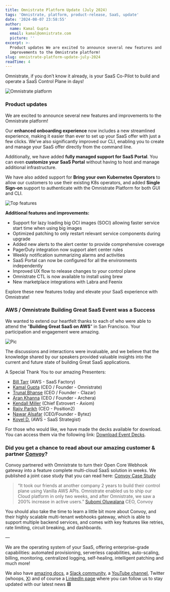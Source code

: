 ```yaml
---
title: Omnistrate Platform Update (July 2024)
tags: 'Omnistrate, platform, product-release, SaaS, update'
date: '2024-08-07 23:58:55'
author:
  name: Kamal Gupta
  email: kamal@omnistrate.com
  picture: ''
excerpt: >-
  Product updates We are excited to announce several new features and
  improvements to the Omnistrate platform!
slug: omnistrate-platform-update-july-2024
readTime: 4
---
```


Omnistrate, if you don’t know it already, is your SaaS Co-Pilot to build and operate a SaaS Control Plane in days!

![Omnistrate platform][1]


### Product updates


We are excited to announce several new features and improvements to the Omnistrate platform! 

Our **enhanced onboarding experience** now includes a new streamlined experience, making it easier than ever to set up your SaaS offer with just a few clicks. We’ve also significantly improved our CLI, enabling you to create and manage your SaaS offer directly from the command line. 

Additionally, we have added **fully managed support for SaaS Portal**. You can even **customize your SaaS Portal** without having to host and manage additional infrastructure.

We have also added support for **Bring your own Kubernetes Operators** to allow our customers to use their existing K8s operators, and added **Single Sign-on** support to authenticate with the Omnistrate Platform for both GUI and CLI. 

![Top features][2]

**Additional features and improvements:**

- Support for lazy loading big OCI images (SOCI) allowing faster service start time when using big images
- Optimized patching to only restart relevant service components during upgrade
- Added new alerts to the alert center to provide comprehensive coverage
- PagerDuty integration now support alert center rules
- Weekly notification summarizing alarms and activities 
- SaaS Portal can now be configured for all the environments independently
- Improved UX flow to release changes to your control plane
- Omnistrate CTL is now available to install using brew
- New marketplace integrations with Labra and Feenix

Explore these new features today and elevate your SaaS experience with Omnistrate!


### AWS / Omnistrate Building Great SaaS Event was a Success

We wanted to extend our heartfelt thanks to each of who were able to attend the "**Building Great SaaS on AWS**" in San Francisco. Your participation and engagement were amazing.

![Pic][3]

The discussions and interactions were invaluable, and we believe that the knowledge shared by our speakers provided valuable insights into the current and future state of building Great SaaS applications.

A Special Thank You to our amazing Presenters:

- [Bill Tarr][4] (AWS - SaaS Factory)
- [Kamal Gupta][5] (CEO / Founder - Omnistrate)
- [Trunal Bhanse][6] (CEO / Founder - Clazar)
- [Aran Khanna][7] (CEO / Founder - Archera)
- [Kendall Miller][8] (Chief Extrovert - Axiom)
- [Rajiv Parikh][9] (CEO  - Position2)
- [Nawar Alsafar][10] (CEO/Founder - Bytez)
- [Koyel D.][11] (AWS - SaaS Strategist)

For those who would like, we have made the decks available for download. You can access them via the following link: [Download Event Decks][12].


### Did you get a chance to read about our amazing customer & partner [Convoy][13]?


Convoy partnered with Omnistrate to turn their Open Core Webhook gateway into a feature complete multi-cloud SaaS solution in weeks.  We published a joint case study that you can read here:  [Convoy Case Study][14]

> “It took our  friends at another company 2 years to build their
> control plane using Vanilla AWS APIs. Omnistrate enabled us to ship
> our Cloud platform in only two weeks, and after Omnistrate, we saw a
> 200% increase in active users.” [Subomi Oluwalana][15] CEO, Convoy

You should also take the time to learn a little bit more about Convoy, and their highly scalable multi-tenant webhooks gateway, which is able to support multiple backend services, and comes with key features like retries, rate limiting, circuit breaking, and dashboards.

— 

We are the operating system of your SaaS, offering enterprise-grade capabilities: automated provisioning, serverless capabilities, auto-scaling, billing, monitoring, centralized logging, self-healing, intelligent patching and much more!

We also have [amazing docs][16], a [Slack community][20], a [YouTube channel][17], Twitter (whoops, [X][18]) and of course a [LinkedIn page][19] where you can follow us to stay updated with our latest news 🟩

  [1]: https://drive.google.com/thumbnail?id=1aeeAyNRaWTlwiicsXCErPTLJzbQx-fV1&sz=w720
  [2]: https://drive.google.com/thumbnail?id=1GSa9eEKZewig2oawzWSd7Eje8rgAoQsL&sz=w720
  [3]: https://drive.google.com/thumbnail?id=1tk-aSvNSi4ZFQJahEudyNI-gKgG1M_GE&sz=w720
  [4]: https://www.linkedin.com/in/bill-tarr-san-diego
  [5]: https://www.linkedin.com/in/kkgupta2
  [6]: https://www.linkedin.com/in/trunal
  [7]: https://www.linkedin.com/in/aran-khanna
  [8]: https://www.linkedin.com/in/kendallamiller
  [9]: https://www.linkedin.com/in/rajivparikh
  [10]: https://www.linkedin.com/in/alsafar
  [11]: https://www.linkedin.com/in/koyelde
  [12]: https://drive.google.com/drive/folders/1zWsWdna1aPm59l6yt-dyf_Iif9EO6nRY?usp=sharing
  [13]: https://getconvoy.io/
  [14]: https://blog.omnistrate.com/posts/94
  [15]: https://www.linkedin.com/in/subomi-oluwalana-one/
  [16]: http://docs.omnistrate.com
  [17]: https://www.youtube.com/@omnistrate
  [18]: https://www.linkedin.com/company/omnistrate/
  [19]: https://join.slack.com/t/cloudnative-u5h1399/shared_invite/zt-1qf3cgi37-lCV1vKJlrBioqGuVjKBtyw
  [20]: https://twitter.com/omnistrate
